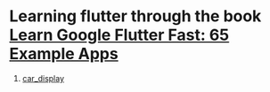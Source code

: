 # Learning flutter through the book [Learn Google Flutter Fast: 65 Example Apps](https://www.amazon.com/Learn-Google-Flutter-Fast-Example/dp/1092297375)
1. [car_display](./car_display/)